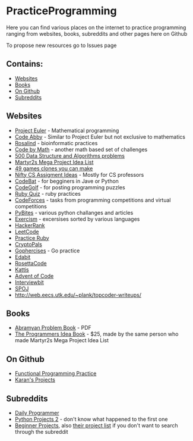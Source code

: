 # PracticeProgramming

Here you can find various places on the internet to practice programming ranging from websites, books, subreddits and other pages here on Github

To propose new resources go to Issues page

## Contains:

- [Websites](https://github.com/peroz1/PracticeProgramming#websites)
- [Books](https://github.com/peroz1/PracticeProgramming#books)
- [On Github](https://github.com/peroz1/PracticeProgramming#on-github)
- [Subreddits](https://github.com/peroz1/PracticeProgramming#subreddits)

## Websites
  - [Project Euler](https://projecteuler.net/) - Mathematical programming
  - [Code Abby](http://www.codeabbey.com/) - Similar to Project Euler but not exclusive to mathematics
  - [Rosalind](http://rosalind.info) - bioinformatic practices
  - [Code by Math](http://www.codebymath.com/index.php/welcome/challenges) - another math based set of challenges
  - [500 Data Structure and Algorithms problems](http://www.techiedelight.com/list-of-problems/)
  - [Martyr2s Mega Project Idea List](http://www.dreamincode.net/forums/topic/78802-martyr2s-mega-project-ideas-list/)
  - [49 games clones you can make](http://inventwithpython.com/blog/2012/02/20/i-need-practice-programming-49-ideas-for-game-clones-to-code/)
  - [Nifty CS Assigment Ideas](http://nifty.stanford.edu/) - Mostly for CS professors
  - [CodeBat](http://codingbat.com/java) - for begginers in Jave or Python
  - [CodeGolf](https://codegolf.stackexchange.com/) - for posting programming puzzles
  - [Ruby Quiz](http://rubyquiz.com/) - ruby practices
  - [CodeForces](http://codeforces.com/) - tasks from programming competitions and virtual competitions
  - [PyBites](https://pybit.es/pages/challenges.html) - various python challanges and articles
  - [Exercism](http://exercism.io/) - excersises sorted by various languages
  - [HackerRank](https://www.hackerrank.com/)
  - [LeetCode](https://leetcode.com/)
  - [Practice Ruby](https://repl.it/community/classrooms/53963) 
  - [CryptoPals](https://cryptopals.com/)
  - [Gophercises](https://gophercises.com/) - Go practice
  - [Edabit](https://edabit.com/)
  - [RosettaCode](http://rosettacode.org/wiki/Rosetta_Code)
  - [Kattis](https://open.kattis.com/)
  - [Advent of Code](http://adventofcode.com/)
  - [Interviewbit](https://www.interviewbit.com/)
  - [SPOJ](https://www.spoj.com/)
  - http://web.eecs.utk.edu/~plank/topcoder-writeups/

## Books
  - [Abramyan Problem Book](https://open-edu.sfedu.ru/files/Abramyan-ProblemBook.pdf) - PDF
  - [The Programmers Idea Book](http://www.coderslexicon.com/downloads/the-programmers-idea-book/) - $25, made by the same person who made Martyr2s Mega Project Idea List
## On Github
  - [Functional Programming Practice](https://gist.github.com/oskarkv/3168ea3f8d7530ccd94c97c19aafe266)
  - [Karan's Projects](https://github.com/karan/Projects)
## Subreddits
  - [Daily Programmer](https://www.reddit.com/r/dailyprogrammer)
  - [Python Projects 2](https://www.reddit.com/r/PythonProjects2/) - don't know what happened to the first one
  - [Beginner Projects](https://www.reddit.com/r/beginnerprojects/), also [their project list](https://docs.google.com/document/d/1TyqD2_oDtiQIh_Y55J5RfeA91JJECc97xYIKM112H9I/edit) if you don't want to search through the subreddit
  
  
